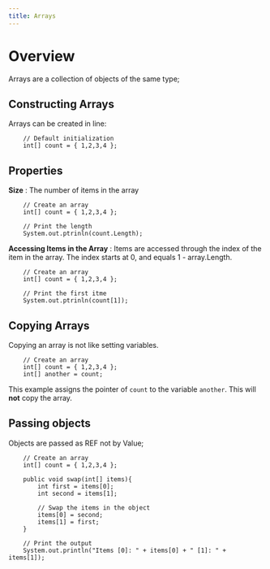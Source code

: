 ```yaml
---
title: Arrays
---
```

# Overview

Arrays are a collection of objects of the same type;

## Constructing Arrays

Arrays can be created in line:

````
    // Default initialization
    int[] count = { 1,2,3,4 };
````

## Properties

**Size** : The number of items in the array

````
    // Create an array
    int[] count = { 1,2,3,4 };

    // Print the length
    System.out.ptrinln(count.Length);    
````

**Accessing Items in the Array** : Items are accessed through the index of the item in the array. The index starts at 0, and equals 1 - array.Length.

````
    // Create an array
    int[] count = { 1,2,3,4 };

    // Print the first itme
    System.out.ptrinln(count[1]);    
````

## Copying Arrays

Copying an array is not like setting variables. 

````
    // Create an array
    int[] count = { 1,2,3,4 };
    int[] another = count;
````
This example assigns the pointer of `count` to the variable `another`.  This will **not** copy the array.


## Passing objects

Objects are passed as REF not by Value;


````
    // Create an array
    int[] count = { 1,2,3,4 };
    
    public void swap(int[] items){
        int first = items[0];
        int second = items[1];

        // Swap the items in the object
        items[0] = second;
        items[1] = first;
    }    

    // Print the output
    System.out.println("Items [0]: " + items[0] + " [1]: " + items[1]);
````
